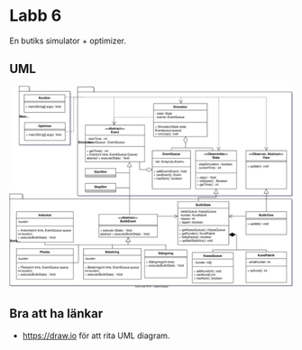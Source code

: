 
# Labb 6

En butiks simulator + optimizer.

## UML

![uml diagram](docs/uml.drawio.svg)

## Bra att ha länkar

- https://draw.io för att rita UML diagram.
